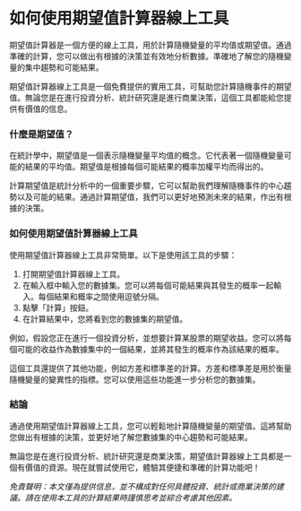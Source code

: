 如何使用期望值計算器線上工具
==============

期望值計算器是一個方便的線上工具，用於計算隨機變量的平均值或期望值。通過準確的計算，您可以做出有根據的決策並有效地分析數據。準確地了解您的隨機變量的集中趨勢和可能結果。

期望值計算器線上工具是一個免費提供的實用工具，可幫助您計算隨機事件的期望值。無論您是在進行投資分析、統計研究還是進行商業決策，這個工具都能給您提供有價值的信息。

### 什麼是期望值？

在統計學中，期望值是一個表示隨機變量平均值的概念。它代表著一個隨機變量可能的結果的平均值。期望值是根據每個可能結果的概率加權平均而得出的。

計算期望值是統計分析中的一個重要步驟，它可以幫助我們理解隨機事件的中心趨勢以及可能的結果。通過計算期望值，我們可以更好地預測未來的結果，作出有根據的決策。

### 如何使用期望值計算器線上工具

使用期望值計算器線上工具非常簡單。以下是使用該工具的步驟：

1. 打開期望值計算器線上工具。
2. 在輸入框中輸入您的數據集。您可以將每個可能結果與其發生的概率一起輸入。每個結果和概率之間使用逗號分隔。
3. 點擊「計算」按鈕。
4. 在計算結果中，您將看到您的數據集的期望值。

例如，假設您正在進行一個投資分析，並想要計算某股票的期望收益。您可以將每個可能的收益作為數據集中的一個結果，並將其發生的概率作為該結果的概率。

這個工具還提供了其他功能，例如方差和標準差的計算。方差和標準差是用於衡量隨機變量的變異性的指標。您可以使用這些功能進一步分析您的數據集。

### 結論

通過使用期望值計算器線上工具，您可以輕鬆地計算隨機變量的期望值。這將幫助您做出有根據的決策，並更好地了解您數據集的中心趨勢和可能結果。

無論您是在進行投資分析、統計研究還是商業決策，期望值計算器線上工具都是一個有價值的資源。現在就嘗試使用它，體驗其便捷和準確的計算功能吧！

*免責聲明：本文僅為提供信息，並不構成對任何具體投資、統計或商業決策的建議。請在使用本工具的計算結果時謹慎思考並綜合考慮其他因素。*